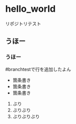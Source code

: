 # hello_world
リポジトリテスト
## うほー
### うほー
#branchtestで行を追加したよん
- 箇条書き
- 箇条書き
- 箇条書き

1. ぶり
2. ぶりぶり
3. ぶりぶりぶり
